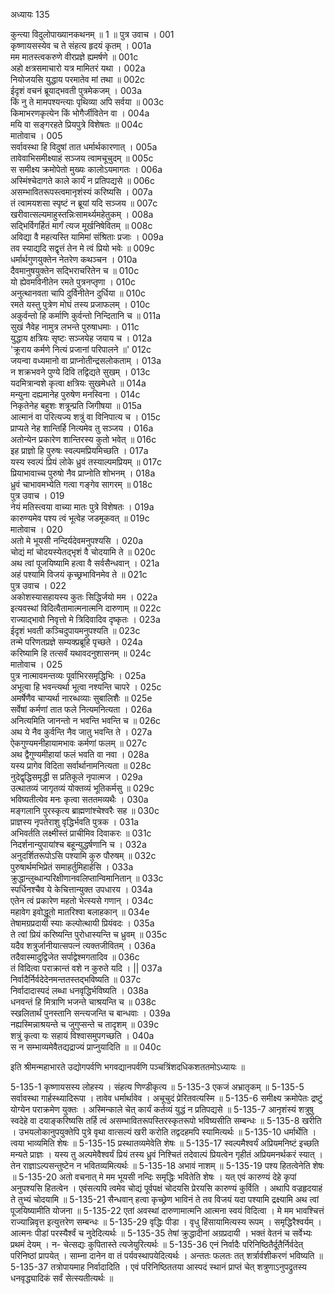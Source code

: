 अध्यायः 135

कुन्त्या विदुलोपाख्यानकथनम् ॥ 1 ॥
पुत्र उवाच ।	001    
कृष्णायसस्येव च ते संहत्य हृदयं कृतम् ।	001a  
मम मातस्त्वकरुणे वीरप्रज्ञे ह्यमर्षणे ॥	001c  
अहो क्षत्रसमाचारो यत्र मामितरं यथा ।	002a  
नियोजयसि युद्धाय परमातेव मां तथा ॥	002c  
ईदृशं वचनं ब्रूयाद्भवती पुत्रमेकजम् ।	003a  
किं नु ते मामपश्यन्त्याः पृथिव्या अपि सर्वया ॥	003c  
किमाभरणकृत्येन किं भोगैर्जीवितेन वा ।	004a  
मयि वा सङ्गरहते प्रियपुत्रे विशेषतः ॥	004c  
मातोवाच ।	005    
सर्वावस्था हि विदुषां तात धर्मार्थकारणात् ।	005a  
तावेवाभिसमीक्ष्याहं सञ्जय त्वामचूचुदम् ॥	005c  
स समीक्ष्य क्रमोपेतो मुख्यः कालोऽयमागतः ।	006a  
अस्मिंश्चेदागते काले कार्यं न प्रतिपद्यसे ॥	006c  
असम्भावितरूपस्त्वमानृशंस्यं करिष्यसि ।	007a  
तं त्वामयशसा स्पृष्टं न ब्रूयां यदि सञ्जय ॥	007c  
खरीवात्सल्यमाहुस्तन्निःसामर्थ्यमहेतुकम् ।	008a  
सद्भिर्विगर्हितं मार्गं त्यज मूर्खनिषेवितम् ॥	008c  
अविद्या वै महत्यस्ति यामिमां संश्रिताः प्रजाः ।	009a  
तव स्याद्यदि सद्वृत्तं तेन मे त्वं प्रियो भवेः ॥	009c  
धर्मार्थगुणयुक्तेन नेतरेण कथञ्चन ।	010a  
दैवमानुषयुक्तेन सद्भिराचरितेन च ॥	010c  
यो ह्येवमविनीतेन रमते पुत्रनप्तृणा ।	010c  
अनुत्थानवता चापि दुर्विनीतेन दुर्धिया ॥	010c  
रमते यस्तु पुत्रेण मोघं तस्य प्रजाफलम् ।	010c  
अकुर्वन्तो हि कर्माणि कुर्वन्तो निन्दितानि च ॥	011a  
सुखं नैवेह नामुत्र लभन्ते पुरुषाधमाः ।	011c  
युद्धाय क्षत्रियः सृष्टः सञ्जयेह जयाय च ।	012a  
\'क्रूराय कर्मणे नित्यं प्रजानां परिपालने ॥\'	012c  
जयन्वा वध्यमानो वा प्राप्नोतीन्द्रसलोकताम् ।	013a  
न शक्रभवने पुण्ये दिवि तद्विद्यते सुखम् ।	013c  
यदमित्रान्वशे कृत्वा क्षत्रियः सुखमेधते ॥	014a  
मन्युना दह्यमानेह पुरुषेण मनस्विना ।	014c  
निकृतेनेह बहुशः शत्रून्प्रति जिगीषया ॥	015a  
आत्मानं वा परित्यज्य शत्रुं वा विनिपात्य च ।	015c  
प्राप्यते नेह शान्तिर्हि नित्यमेव तु सञ्जय ।	016a  
अतोन्येन प्रकारेण शान्तिरस्य कुतो भवेत् ॥	016c  
इह प्राज्ञो हि पुरुषः स्वल्पमप्रियमिच्छति ।	017a  
यस्य स्वल्पं प्रियं लोके ध्रुवं तस्याल्पमप्रियम् ॥	017c  
प्रियाभावाच्च पुरुषो नैव प्राप्नोति शोभनम् ।	018a  
ध्रुवं चाभावमभ्येति गत्वा गङ्गेव सागरम् ॥	018c  
पुत्र उवाच ।	019    
नेयं मतिस्त्वया वाच्या मातः पुत्रे विशेषतः ।	019a  
कारुण्यमेव पश्य त्वं भूत्वेह जडमूकवत् ॥	019c  
मातोवाच ।	020    
अतो मे भूयसी नन्दिर्यदेवमनुपश्यसि ।	020a  
चोद्यं मां चोदयस्येतद्भृशं वै चोदयामि ते ॥	020c  
अथ त्वां पूजयिष्यामि हत्वा वै सर्वसैन्धवान् ।	021a  
अहं पश्यामि विजयं कृच्छ्रभाविनमेव ते ॥	021c  
पुत्र उवाच ।	022    
अकोशस्यासहायस्य कुतः सिद्धिर्जयो मम ।	022a  
इत्यवस्थां विदित्वैतामात्मनात्मनि दारुणाम् ॥	022c  
राज्याद्भावो निवृत्तो मे त्रिदिवादिव दृष्कृतः ।	023a  
ईदृशं भवती कञ्चिदुपायमनुपश्यति ॥	023c  
तन्मे परिणतप्रज्ञे सम्यक्प्रब्रूहि पृच्छते ।	024a  
करिष्यामि हि तत्सर्वं यथावदनुशासनम् ॥	024c  
मातोवाच ।	025    
पुत्र नात्मावमन्तव्यः पूर्वाभिरसमृद्धिभिः ।	025a  
अभूत्वा हि भवन्त्यर्था भूत्वा नश्यन्ति चापरे ।	025c  
अमर्षेणैव चाप्यर्था नारब्धव्याः सुबालिशैः ॥	025e   
सर्वेषां कर्मणां तात फले नित्यमनित्यता ।	026a  
अनित्यमिति जानन्तो न भवन्ति भवन्ति च ॥	026c  
अथ ये नैव कुर्वन्ति नैव जातु भवन्ति ते ।	027a  
ऐकगुण्यमनीहायामभावः कर्मणां फलम् ॥	027c  
अथ द्वैगुण्यमीहायां फलं भवति वा नवा ।	028a  
यस्य प्रागेव विदिता सर्वार्थानामनित्यता ॥	028c  
नुदेद्वृद्धिसमृद्धी स प्रतिकूले नृपात्मज ।	029a  
उत्थातव्यं जागृतव्यं योक्तव्यं भूतिकर्मसु ॥	029c  
भविष्यतीत्येव मनः कृत्वा सततमव्यथैः ।	030a  
मङ्गलानि पुरस्कृत्य ब्राह्मणांश्चेश्वरैः सह ॥	030c  
प्राज्ञस्य नृपतेराशु वृद्धिर्भवति पुत्रक ।	031a  
अभिवर्तति लक्ष्मीस्तं प्राचीमिव दिवाकरः ॥	031c  
निदर्शनान्युपायांश्च बहून्युद्धर्षणानि च ।	032a  
अनुदर्शितरूपोऽसि पश्यामि कुरु पौरुषम् ॥	032c  
पुरुषार्थमभिप्रेतं समाहर्तुमिहार्हसि ।	033a  
क्रुद्धान्लुब्धान्परिक्षीणानवलिप्तान्विमानितान् ॥	033c  
स्पर्धिनश्चैव ये केचित्तान्युक्त उपधारय ।	034a  
एतेन त्वं प्रकारेण महतो भेत्स्यसे गणान् ।	034c  
महावेग इवोद्धूतो मातरिश्वा बलाहकान् ॥	034e   
तेषामग्रप्रदायी स्याः कल्पोत्थायी प्रियंवदः ।	035a  
ते त्वां प्रियं करिष्यन्ति पुरोधास्यन्ति च ध्रुवम् ॥	035c  
यदैव शत्रुर्जानीयात्सपत्नं त्यक्तजीवितम् ।	036a  
तदैवास्मादुद्विजेत सर्पाद्वेश्मगतादिव ॥	036c  
तं विदित्वा पराक्रान्तं वशे न कुरुते यदि । ||	037a  
निर्वादैर्निर्वदेदेनमन्ततस्तद्भविष्यति ॥	037c  
निर्वादादास्पदं लब्धा धनवृद्धिर्भविष्यति ।	038a  
धनवन्तं हि मित्राणि भजन्ते चाश्रयन्ति च ॥	038c  
स्खलितार्थं पुनस्तानि सन्त्यजन्ति च बान्धवाः ।	039a  
नह्यस्मिन्नाश्रयन्ते च जुगुप्सन्ते च तादृशम् ॥	039c  
शत्रुं कृत्वा यः सहायं विश्वासमुपगच्छति ।	040a  
स न सम्भाव्यमेवैतद्यद्राज्यं प्राप्नुयादिति ॥ ॥	040c  

इति श्रीमन्महाभारते उद्योगपर्वणि भगवद्यानपर्वणि पञ्चत्रिंशदधिकशततमोऽध्यायः ॥

5-135-1 कृष्णायसस्य लोहस्य । संहत्य णिण्डीकृत्य ॥ 5-135-3 एकजं अभ्रातृकम् ॥ 5-135-5 सर्वावस्था गार्हस्थ्यादिरूपा । तावेव धर्मार्थावेव । अचूचुदं प्रेरितवत्यस्मि ॥ 5-135-6 समीक्ष्य क्रमोपेतः द्रष्टुं योग्येन पराक्रमेण युक्तः । अस्मिन्काले चेत् कार्यं कर्तव्यं युद्धं न प्रतिपद्यसे ॥ 5-135-7 आनृशंस्यं शत्रुषु स्वदेहे वा दयाङ्करिष्यसि तर्हि त्वं असम्भावितरूपस्तिरस्कृतरूपो भविष्यसीति सम्बन्धः ॥ 5-135-8 खरीति । उभयलोकानुपयुक्तेपि पुत्रे वृथा वात्सल्यं खरी करोति तद्वदहमपि स्यामित्यर्थः ॥ 5-135-10 धर्मार्थेति । त्वया भाव्यमिति शेषः ॥ 5-135-15 प्रस्थातव्यमेवेति शेषः ॥ 5-135-17 स्वल्पमैश्वर्यं अप्रियमनिष्टं इच्छति मन्यते प्राज्ञः । यस्य तु अल्पमेवैश्वर्यं प्रियं तस्य ध्रुवं निश्चितं तदेवाल्पं प्रियत्वेन गृहीतं अप्रियमनर्थकरं स्यात् । तेन राज्ञाऽल्पसन्तुष्टेन न भवितव्यमित्यर्थः ॥ 5-135-18 अभावं नाशम् ॥ 5-135-19 पश्य हितत्वेनेति शेषः ॥ 5-135-20 अतो वचनात् मे मम भूयसी नन्दिः समृद्धिः भवितेति शेषः । यत् एवं कारुण्यं देहे कृपां अनुपश्यसि हितत्वेन । एवंसत्यपि त्वमेव चोद्यं पूर्वपक्षं चोदयसि प्रेरयसि कारुण्यं कुर्विति । अथापि वज्रहृदयाहं ते तुभ्यं चोदयामि ॥ 5-135-21 सैन्धवान् हत्वा कृच्छ्रेण भाविनं ते तव विजयं यदा पश्यामि द्रक्ष्यामि अथ त्वां पूजयिष्यामीति योजना ॥ 5-135-22 एतां अवस्थां दारुणामात्मनि आत्मना स्वयं विदित्वा । मे मम भावश्चित्तं राज्यान्निवृत्त इत्युत्तरेण सम्बन्धः ॥ 5-135-29 वृद्धिः पीडा । वृधु हिंसायामित्यस्य रूपम् । समृद्धिरैश्वर्यम् । आत्मनः पीडां परस्यैर्श्वं च नुदेदित्यर्थः ॥ 5-135-35 तेषां क्रुद्धादीनां अग्रप्रदायी । भक्तं वेतनं च सर्वेभ्यः प्रथमं देयम् । न- चेत्सद्यः कुपितास्ते त्यजेयुरित्यर्थः ॥ 5-135-36 एनं निर्वादैः परिनिष्ठितैर्दूतैर्निर्वदेत् परिनिष्ठां प्रापयेत् । साम्ना दानेन वा तं पर्यवस्थापयेदित्यर्थः । अन्ततः फलतः तत् शर्त्रार्वशीकरणं भविष्यति ॥ 5-135-37 तत्रोपायमाह निर्वादादिति । एवं परिनिष्ठिततया आस्पदं स्थानं प्राप्तं चेत् शत्रुणाऽनुपद्रुतस्य धनवृद्ध्यादिकं सर्वं सेत्स्यतीत्यर्थः ॥
